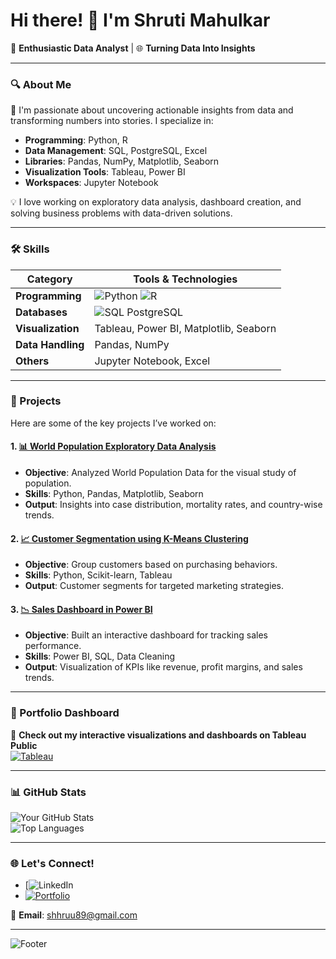 # Hi there! 👋 I'm Shruti Mahulkar
🌟 **Enthusiastic Data Analyst** | 🌐 **Turning Data Into Insights**

---

### 🔍 About Me
🚀 I'm passionate about uncovering actionable insights from data and transforming numbers into stories. I specialize in:
- **Programming**: Python, R
- **Data Management**: SQL, PostgreSQL, Excel
- **Libraries**: Pandas, NumPy, Matplotlib, Seaborn
- **Visualization Tools**: Tableau, Power BI  
- **Workspaces**: Jupyter Notebook

💡 I love working on exploratory data analysis, dashboard creation, and solving business problems with data-driven solutions.

---

### 🛠️ Skills
| **Category**       | **Tools & Technologies**                           |
|---------------------|---------------------------------------------------|
| **Programming**     | ![Python](https://img.shields.io/badge/-Python-3776AB?logo=python&logoColor=white) ![R](https://img.shields.io/badge/-R-276DC3?logo=R&logoColor=white) |
| **Databases**       | ![SQL](https://img.shields.io/badge/-SQL-336791?logo=postgresql&logoColor=white) PostgreSQL |
| **Visualization**   | Tableau, Power BI, Matplotlib, Seaborn            |
| **Data Handling**   | Pandas, NumPy                                     |
| **Others**          | Jupyter Notebook, Excel                          |

---

### 📂 Projects
Here are some of the key projects I’ve worked on:

#### 1. [📊 World Population Exploratory Data Analysis](https://github.com/yourusername/covid19-eda)
- **Objective**: Analyzed World Population Data for the visual study of population.
- **Skills**: Python, Pandas, Matplotlib, Seaborn
- **Output**: Insights into case distribution, mortality rates, and country-wise trends.

#### 2. [📈 Customer Segmentation using K-Means Clustering](https://github.com/yourusername/customer-segmentation)
- **Objective**: Group customers based on purchasing behaviors.
- **Skills**: Python, Scikit-learn, Tableau
- **Output**: Customer segments for targeted marketing strategies.

#### 3. [📉 Sales Dashboard in Power BI](https://github.com/yourusername/sales-dashboard)
- **Objective**: Built an interactive dashboard for tracking sales performance.
- **Skills**: Power BI, SQL, Data Cleaning
- **Output**: Visualization of KPIs like revenue, profit margins, and sales trends.

---

### 🎨 Portfolio Dashboard
🌟 **Check out my interactive visualizations and dashboards on Tableau Public**  
[![Tableau](https://img.shields.io/badge/-Tableau_Public-22A9E0?logo=tableau&logoColor=white)](https://public.tableau.com/profile/yourusername)

---

### 📊 GitHub Stats
![Your GitHub Stats](https://github-readme-stats.vercel.app/api?username=yourusername&show_icons=true&theme=radical)  
![Top Languages](https://github-readme-stats.vercel.app/api/top-langs/?username=yourusername&layout=compact&theme=radical)

---

### 🌐 Let's Connect!
- [![LinkedIn](https://www.linkedin.com/in/shruti-788kl/)  
- [![Portfolio](https://img.shields.io/badge/-Portfolio-F4A261)](https://yourportfolio.com)  

📧 **Email**: shhruu89@gmail.com 

---

![Footer](https://via.placeholder.com/1000x50?text=Thank+You+for+Visiting!)
<!-- Replace the above placeholder with a custom footer image -->
